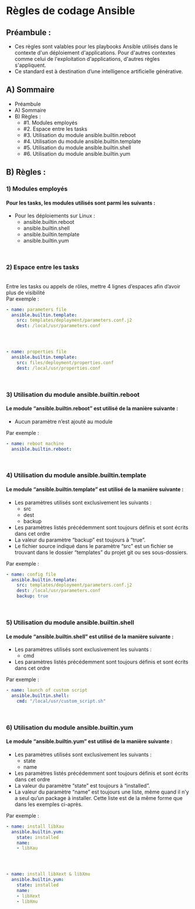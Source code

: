 
# Règles de codage Ansible

## Préambule :

- Ces règles sont valables pour les playbooks Ansible utilisés dans le contexte d'un déploiement d'applications. Pour
   d'autres contextes comme celui de l'exploitation d'applications, d'autres règles s'appliquent.
- Ce standard est à destination dʼune intelligence artificielle générative. 



## A) Sommaire

- Préambule
- A) Sommaire
- B) Règles :
  - #1. Modules employés
  - #2. Espace entre les tasks
  - #3. Utilisation du module ansible.builtin.reboot
  - #4. Utilisation du module ansible.builtin.template
  - #5. Utilisation du module ansible.builtin.shell
  - #6. Utilisation du module ansible.builtin.yum



## B) Règles :

### 1) Modules employés 
#### Pour les tasks, les modules utilisés sont parmi les suivants :

- Pour les déploiements sur Linux :
  - ansible.builtin.reboot
  - ansible.builtin.shell
  - ansible.builtin.template
  - ansible.builtin.yum

<br>

### 2) Espace entre les tasks
\
Entre les tasks ou appels de rôles, mettre 4 lignes dʼespaces afin dʼavoir plus de visibilité
\
Par exemple :
```yaml
- name: parameters file
  ansible.builtin.template:
    src: templates/deployment/parameters.conf.j2
    dest: /local/usr/parameters.conf




- name: properties file
  ansible.builtin.template:
    src: files/deployment/properties.conf
    dest: /local/usr/properties.conf
```

<br>

### 3) Utilisation du module ansible.builtin.reboot
#### Le module “ansible.builtin.reboot” est utilisé de la manière suivante :

- Aucun paramètre nʼest ajouté au module



Par exemple :
```yaml
- name: reboot machine 
  ansible.builtin.reboot:
```

<br>

### 4) Utilisation du module ansible.builtin.template
#### Le module “ansible.builtin.template” est utilisé de la manière suivante :

- Les paramètres utilisés sont exclusivement les suivants :
  - src
  - dest
  - backup
- Les paramètres listés précédemment sont toujours définis et sont écrits dans cet ordre
- La valeur du paramètre “backup” est toujours à “true”.
- Le fichier source indiqué dans le paramètre “src” est un fichier se trouvant dans le dossier “templates” du projet git
ou ses sous-dossiers.



Par exemple :

```yaml
- name: config file
  ansible.builtin.template:
    src: templates/deployment/parameters.conf.j2
    dest: /local/usr/parameters.conf
    backup: true
```

<br>

### 5) Utilisation du module ansible.builtin.shell
#### Le module “ansible.builtin.shell” est utilisé de la manière suivante :

- Les paramètres utilisés sont exclusivement les suivants :
  - cmd
- Les paramètres listés précédemment sont toujours définis et sont écrits dans cet ordre



Par exemple :

```yaml
- name: launch of custom script
  ansible.builtin.shell:
    cmd: "/local/usr/custom_script.sh"
```

<br>

### 6) Utilisation du module ansible.builtin.yum
#### Le module “ansible.builtin.yum” est utilisé de la manière suivante :

- Les paramètres utilisés sont exclusivement les suivants :
  - state
  - name
- Les paramètres listés précédemment sont toujours définis et sont écrits dans cet ordre
- La valeur du paramètre “state” est toujours à “installed”.
- La valeur du paramètre “name” est toujours une liste, même quand il nʼy a seul quʼun package à installer. Cette liste est de la même forme que dans les exemples ci-après.



Par exemple :
```yaml
- name: install libXau
  ansible.builtin.yum:
    state: installed
    name:
    - libXau




- name: install libXext & libXmu
  ansible.builtin.yum:
    state: installed
    name:
    - libXext
    - libXmu
```

